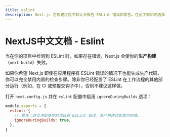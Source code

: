 ```yaml
---
title: eslint
description: Next.js 在构建过程中默认会报告 ESLint 错误和警告。在此了解如何选择退出此行为。
---
```


# NextJS中文文档 - Eslint

当在你的项目中检测到 ESLint 时，如果存在错误，Next.js 会使你的**生产构建**（`next build`）失败。

如果你希望 Next.js 即使在应用程序有 ESLint 错误的情况下也能生成生产代码，你可以完全禁用内置的检查步骤。除非你已经配置了 ESLint 在工作流程的其他部分运行（例如，在 CI 或预提交钩子中），否则不建议这样做。

打开 `next.config.js` 并在 `eslint` 配置中启用 `ignoreDuringBuilds` 选项：

```js
module.exports = {
  eslint: {
    // 警告：这允许即使你的项目有 ESLint 错误，生产构建也能成功完成。
    ignoreDuringBuilds: true,
  },
}
```
